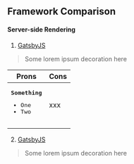 Framework Comparison
------

#### Server-side Rendering
1. [GatsbyJS](https://google.com)
> Some lorem ipsum decoration here

| Prons        | Cons          |
| ---          | ---           |
| <pre><strong>Something</strong><br/><ul><li>One</li><li>Two</li></ul></pre> | xxx |
  



2. [GatsbyJS](https://google.com)
> Some lorem ipsum decoration here
